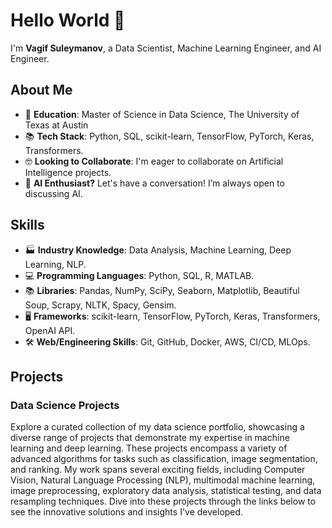 # Hello World 👋

I'm **Vagif Suleymanov**, a Data Scientist, Machine Learning Engineer, and AI Engineer.

## About Me

- 📖 **Education**: Master of Science in Data Science, The University of Texas at Austin
- 📚 **Tech Stack**: Python, SQL, scikit-learn, TensorFlow, PyTorch, Keras, Transformers.
- 🤓 **Looking to Collaborate**: I'm eager to collaborate on Artificial Intelligence projects.
- 🤔 **AI Enthusiast?** Let's have a conversation! I’m always open to discussing AI.

## Skills

- 🏭 **Industry Knowledge**: Data Analysis, Machine Learning, Deep Learning, NLP.
- 💻 **Programming Languages**: Python, SQL, R, MATLAB.
- 📚 **Libraries**: Pandas, NumPy, SciPy, Seaborn, Matplotlib, Beautiful Soup, Scrapy, NLTK, Spacy, Gensim.
- 🖥️ **Frameworks**: scikit-learn, TensorFlow, PyTorch, Keras, Transformers, OpenAI API.
- 🛠️ **Web/Engineering Skills**: Git, GitHub, Docker, AWS, CI/CD, MLOps.

## Projects

### Data Science Projects

Explore a curated collection of my data science portfolio, showcasing a diverse range of projects that demonstrate my expertise in machine learning and deep learning. These projects encompass a variety of advanced algorithms for tasks such as classification, image segmentation, and ranking. My work spans several exciting fields, including Computer Vision, Natural Language Processing (NLP), multimodal machine learning, image preprocessing, exploratory data analysis, statistical testing, and data resampling techniques. Dive into these projects through the links below to see the innovative solutions and insights I've developed.

<!--
**vsuleymanov/vsuleymanov** is a ✨ _special_ ✨ repository because its `README.md` (this file) appears on your GitHub profile.

Here are some ideas to get you started:

- 🔭 I’m currently working on ...
- 🌱 I’m currently learning ...
- 👯 I’m looking to collaborate on ...
- 🤔 I’m looking for help with ...
- 💬 Ask me about ...
- 📫 How to reach me: ...
- 😄 Pronouns: ...
- ⚡ Fun fact: ...
-->
